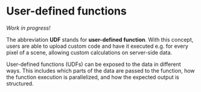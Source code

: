 # User-defined functions

_Work in progress!_

The abbreviation **UDF** stands for **user-defined function**. With this concept, users are able to upload custom code and have it executed e.g. for every pixel of a scene, allowing custom calculations on server-side data.

User-defined functions (UDFs) can be exposed to the data in different ways. This includes which parts of the data are passed to the function, how the function execution is parallelized, and how the expected output is structured.